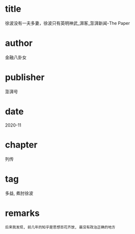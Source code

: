 # title
徐波没有一夫多妻，徐波只有英明神武_湃客_澎湃新闻-The Paper

# author
金融八卦女

# publisher
澎湃号

# date
2020-11

# chapter
列传

# tag
多益, 煮肘徐波

# remarks
`后来我发现, 前几年的知乎是思想百花齐放, 最没有政治正确的地方`
